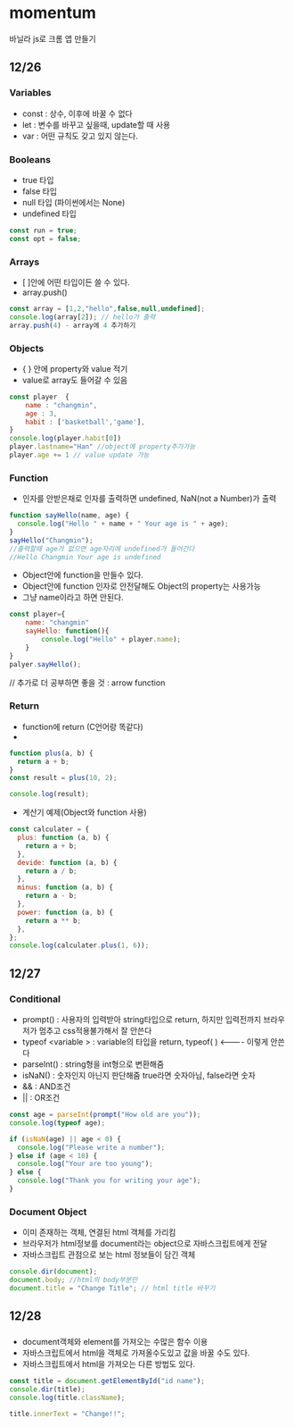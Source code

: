# momentum

바닐라 js로 크롬 앱 만들기

## 12/26

### Variables

- const : 상수, 이후에 바꿀 수 없다
- let : 변수를 바꾸고 싶을때, update할 때 사용
- var : 어떤 규칙도 갖고 있지 않는다.

### Booleans

- true 타입
- false 타입
- null 타입 (파이썬에서는 None)
- undefined 타입

```js
const run = true;
const opt = false;
```

### Arrays

- [ ]안에 어떤 타입이든 쓸 수 있다.
- array.push()

```js
const array = [1,2,"hello",false,null,undefined];
console.log(array[2]); // hello가 출력
array.push(4) - array에 4 추가하기
```

### Objects

- { } 안에 property와 value 적기
- value로 array도 들어갈 수 있음

```js
const player  {
    name : "changmin",
    age : 3,
    habit : ['basketball','game'],
}
console.log(player.habit[0])
player.lastname="Han" //object에 property추가가능
player.age += 1 // value update 가능
```

### Function

- 인자를 안받은채로 인자를 출력하면 undefined, NaN(not a Number)가 출력

```js
function sayHello(name, age) {
  console.log("Hello " + name + " Your age is " + age);
}
sayHello("Changmin");
//출력할때 age가 없으면 age자리에 undefined가 들어간다
//Hello Changmin Your age is undefined
```

- Object안에 function을 만들수 있다.
- Object안에 function 인자로 안전달해도 Object의 property는 사용가능
- 그냥 name이라고 하면 안된다.

```js
const player={
    name: "changmin"
    sayHello: function(){
        console.log("Hello" + player.name);
    }
}
palyer.sayHello();
```

// 추가로 더 공부하면 좋을 것 : arrow function

### Return

- function에 return (C언어랑 똑같다)
-

```js
function plus(a, b) {
  return a + b;
}
const result = plus(10, 2);

console.log(result);
```

- 계산기 예제(Object와 function 사용)

```js
const calculater = {
  plus: function (a, b) {
    return a + b;
  },
  devide: function (a, b) {
    return a / b;
  },
  minus: function (a, b) {
    return a - b;
  },
  power: function (a, b) {
    return a ** b;
  },
};
console.log(calculater.plus(1, 6));
```

## 12/27

### Conditional

- prompt() : 사용자의 입력받아 string타입으로 return, 하지만 입력전까지 브라우저가 멈추고 css적용불가해서 잘 안쓴다
- typeof &lt;variable &gt; : variable의 타입을 return, typeof( ) <---- 이렇게 안쓴다
- parseInt() : string형을 int형으로 변환해줌
- isNaN() : 숫자인지 아닌지 판단해줌 true라면 숫자아님, false라면 숫자
- && : AND조건
- || : OR조건

```js
const age = parseInt(prompt("How old are you"));
console.log(typeof age);

if (isNaN(age) || age < 0) {
  console.log("Please write a number");
} else if (age < 18) {
  console.log("Your are too young");
} else {
  console.log("Thank you for writing your age");
}
```

### Document Object

- 이미 존재하는 객체, 연결된 html 객체를 가리킴
- 브라우저가 html정보를 document라는 object으로 자바스크립트에게 전달
- 자바스크립트 관점으로 보는 html 정보들이 담긴 객체

```js
console.dir(document);
document.body; //html의 body부분만
document.title = "Change Title"; // html title 바꾸기
```

## 12/28

###

- document객체와 element를 가져오는 수많은 함수 이용
- 자바스크립트에서 html을 객체로 가져올수도있고 값을 바꿀 수도 있다.
- 자바스크립트에서 html을 가져오는 다른 방법도 있다.

```js
const title = document.getElementById("id name");
console.dir(title);
console.log(title.className);

title.innerText = "Change!!";
```
